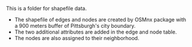 This is a folder for shapefile data.<br>
- The shapefile of edges and nodes are created by OSMnx package with a 900 meters buffer of Pittsburgh's city boundary. <br>
- The two additional attributes are added in the edge and node table.<br>
- The nodes are also assigned to their neighborhood.